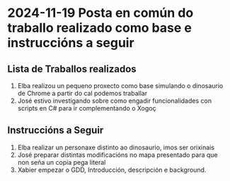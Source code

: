 # 2024-11-19 Posta en común do traballo realizado como base e instruccións a seguir

## Lista de Traballos realizados
1. Elba realizou un pequeno proxecto como base simulando o dinosaurio de Chrome a partir do cal podemos traballar
2. José estivo investigando sobre como engadir funcionalidades con scripts en C# para ir complementando o Xogoç

## Instruccións a Seguir
1. Elba realizar un personaxe distinto ao dinosaurio, imos ser orixinais
2. José preparar distintas modificacións no mapa presentado para que non seña un copia pega literal
3. Xabier empezar o GDD, Introducción, descripción e background.